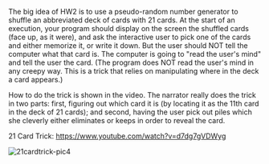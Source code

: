 The big idea of HW2 is to use a pseudo-random number generator to shuffle an abbreviated deck of cards with 21 cards. 
At the start of an execution, your program should display on the screen the shuffled cards (face up, as it were), and 
ask the interactive user to pick one of the cards and either memorize it, or write it down. But the user should NOT 
tell the computer what that card is. The computer is going to "read the user's mind" and tell the user the card. 
(The program does NOT read the user's mind in any creepy way. This is a trick that relies on manipulating where in the deck a card appears.)

How to do the trick is shown in the video. The narrator really does the trick in two parts: first, figuring out which 
card it is (by locating it as the 11th card in the deck of 21 cards); and second, having the user pick out piles which 
she cleverly either eliminates or keeps in order to reveal the card.

21 Card Trick: https://www.youtube.com/watch?v=d7dg7gVDWyg

![21cardtrick-pic4](https://user-images.githubusercontent.com/76761888/169132108-42ddd9a6-08e4-46a2-8675-55924b2fa208.png)
